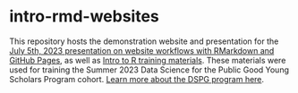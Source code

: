 # intro-rmd-websites

This repository hosts the demonstration website and presentation for the [July 5th, 2023 presentation on website workflows with RMarkdown and GitHub Pages](https://dspg-young-scholars-program.github.io/intro-rmd-websites/presentation.html#(1)), as well as [Intro to R training materials](https://dspg-young-scholars-program.github.io/intro-rmd-websites/intro_to_R-overview_and_3_ways.html). These materials were used for training the Summer 2023 Data Science for the Public Good Young Scholars Program cohort. [Learn more about the DSPG program here](https://biocomplexity.virginia.edu/data-science-public-good-young-scholars-program).
